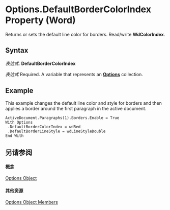 
# Options.DefaultBorderColorIndex Property (Word)

Returns or sets the default line color for borders. Read/write  **WdColorIndex**.


## Syntax

 _表达式_. **DefaultBorderColorIndex**

 _表达式_ Required. A variable that represents an **[Options](873b7b99-3fe1-fd89-9ece-a9355cb827dc.md)** collection.


## Example

This example changes the default line color and style for borders and then applies a border around the first paragraph in the active document.


```
ActiveDocument.Paragraphs(1).Borders.Enable = True 
With Options 
 .DefaultBorderColorIndex = wdRed 
 .DefaultBorderLineStyle = wdLineStyleDouble 
End With
```


## 另请参阅


#### 概念


[Options Object](873b7b99-3fe1-fd89-9ece-a9355cb827dc.md)
#### 其他资源


[Options Object Members](http://msdn.microsoft.com/library/76cd9dfe-6bbb-4c3d-0bfc-79a62bedd15e%28Office.15%29.aspx)